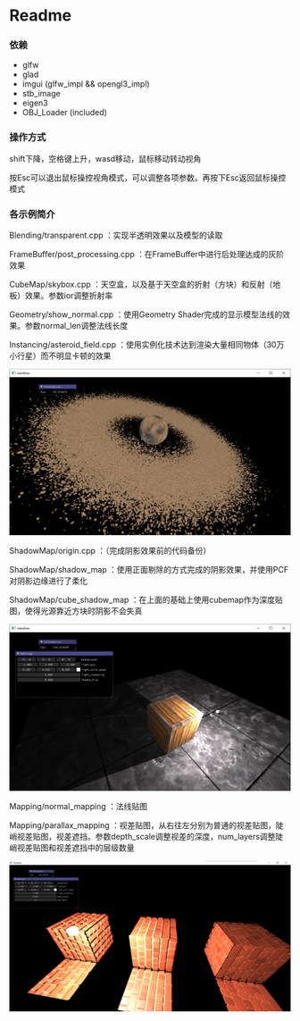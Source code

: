 # Readme

### 依赖

- glfw
- glad
- imgui (glfw_impl && opengl3_impl)
- stb_image
- eigen3
- OBJ_Loader (included)



### 操作方式

shift下降，空格键上升，wasd移动，鼠标移动转动视角

按Esc可以退出鼠标操控视角模式，可以调整各项参数。再按下Esc返回鼠标操控模式



### 各示例简介

Blending/transparent.cpp ：实现半透明效果以及模型的读取

FrameBuffer/post_processing.cpp ：在FrameBuffer中进行后处理达成的灰阶效果

CubeMap/skybox.cpp ：天空盒，以及基于天空盒的折射（方块）和反射（地板）效果。参数ior调整折射率

Geometry/show_normal.cpp ：使用Geometry Shader完成的显示模型法线的效果。参数normal_len调整法线长度

Instancing/asteroid_field.cpp ：使用实例化技术达到渲染大量相同物体（30万小行星）而不明显卡顿的效果

![image-20220303125350705](https://raw.githubusercontent.com/zsybh1/ImageBed/master/img/20220303125402.png)

ShadowMap/origin.cpp ：（完成阴影效果前的代码备份）

ShadowMap/shadow_map ：使用正面剔除的方式完成的阴影效果，并使用PCF对阴影边缘进行了柔化

ShadowMap/cube_shadow_map ：在上面的基础上使用cubemap作为深度贴图，使得光源靠近方块时阴影不会失真

![image-20220303125517545](https://raw.githubusercontent.com/zsybh1/ImageBed/master/img/20220303125538.png)

Mapping/normal_mapping ：法线贴图

Mapping/parallax_mapping ：视差贴图，从右往左分别为普通的视差贴图，陡峭视差贴图，视差遮挡。参数depth_scale调整视差的深度，num_layers调整陡峭视差贴图和视差遮挡中的层级数量

![image-20220303125828681](https://raw.githubusercontent.com/zsybh1/ImageBed/master/img/20220303125831.png)

